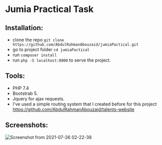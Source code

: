 # Jumia Practical Task

## Installation:
- clone the repo `git clone https://github.com/AbdulRahmanAbouzaid/jumiaPactical.git`
- go to project folder `cd jumiaPactical`
- run `composer install`
- run `php -S localhost:8000` to serve the project.

## Tools:
- PHP 7.4
- Bootstrab 5.
- Jquery for ajax requests.
- I've used a simple routing system that I created before for this project https://github.com/AbdulRahmanAbouzaid/talents-website

## Screenshots:
![Screenshot from 2021-07-26 02-22-38](https://user-images.githubusercontent.com/23085790/126918387-fd3eb1de-5bc0-477c-8382-aec541d992cc.png)
